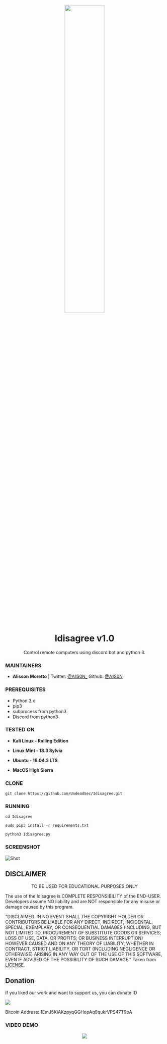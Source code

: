 <p align="center">
  <img src="https://raw.githubusercontent.com/UndeadSec/Idisagree/master/idisagree.png" width=50%>  
</p>
<h1 align="center">Idisagree v1.0</h1>
<p align="center">
  Control remote computers using discord bot and python 3.
</p>

### MAINTAINERS
* **Alisson Moretto** | 
Twitter: <a href="https://twitter.com/A1S0N_">@A1S0N_</a>
Github: <a href="https://github.com/A1S0N">@A1S0N</a>

### PREREQUISITES

* Python 3.x
* pip3
* subprocess from python3
* Discord from python3

### TESTED ON
* **Kali Linux - Rolling Edition**

* **Linux Mint - 18.3 Sylvia**

* **Ubuntu - 16.04.3 LTS**

* **MacOS High Sierra**


### CLONE
```
git clone https://github.com/UndeadSec/Idisagree.git
```

### RUNNING

```
cd Idisagree
```

```
sudo pip3 install -r requirements.txt
```

```
python3 Idisagree.py
```
### SCREENSHOT
![Shot](https://github.com/UndeadSec/Idisagree/blob/master/sc.png)


## DISCLAIMER
<p align="center">
  TO BE USED FOR EDUCATIONAL PURPOSES ONLY
</p>

The use of the Idisagree is COMPLETE RESPONSIBILITY of the END-USER. Developers assume NO liability and are NOT responsible for any misuse or damage caused by this program.

"DISCLAIMED. IN NO EVENT SHALL THE COPYRIGHT HOLDER OR CONTRIBUTORS BE LIABLE
FOR ANY DIRECT, INDIRECT, INCIDENTAL, SPECIAL, EXEMPLARY, OR CONSEQUENTIAL
DAMAGES (INCLUDING, BUT NOT LIMITED TO, PROCUREMENT OF SUBSTITUTE GOODS OR
SERVICES; LOSS OF USE, DATA, OR PROFITS; OR BUSINESS INTERRUPTION) HOWEVER
CAUSED AND ON ANY THEORY OF LIABILITY, WHETHER IN CONTRACT, STRICT LIABILITY,
OR TORT (INCLUDING NEGLIGENCE OR OTHERWISE) ARISING IN ANY WAY OUT OF THE USE
OF THIS SOFTWARE, EVEN IF ADVISED OF THE POSSIBILITY OF SUCH DAMAGE."
Taken from [LICENSE](LICENSE).

## Donation
If you liked our work and want to support us, you can donate :D

<img src="https://raw.githubusercontent.com/UndeadSec/SocialFish/master/Images/donation.png"></img>

Bitcoin Address: 1EmJ5KiAKzpyqGGHopAq9qukrVPS47T9bA

### VIDEO DEMO
<p align="center">
<a href="https://youtu.be/aXYaR-eEKzg">
  <img src="https://raw.githubusercontent.com/UndeadSec/Idisagree/master/video.png" />
</a></p>
